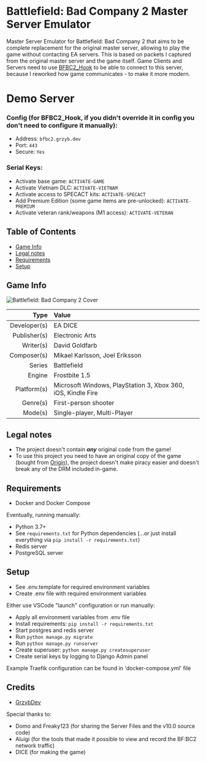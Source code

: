 Battlefield: Bad Company 2 Master Server Emulator
=================================================

Master Server Emulator for Battlefield: Bad Company 2 that aims to be complete replacement for the original master server, allowing to play the game without contacting EA servers.
This is based on packets I captured from the original master server and the game itself. Game Clients and Servers need to use [BFBC2_Hook](https://github.com/GrzybDev/BFBC2_Hook) to be able to connect to this server, because I reworked how game communicates - to make it more modern.

Demo Server
===========

### Config (for BFBC2_Hook, if you didn't override it in config you don't need to configure it manually):
- Address: `bfbc2.grzyb.dev`
- Port: `443`
- Secure: `Yes`

### Serial Keys:
- Activate base game: `ACTIVATE-GAME`
- Activate Vietnam DLC: `ACTIVATE-VIETNAM`
- Activate access to SPECACT kits: `ACTIVATE-SPECACT`
- Add Premium Edition (some game items are pre-unlocked): `ACTIVATE-PREMIUM`
- Activate veteran rank/weapons (M1 access): `ACTIVATE-VETERAN`

Table of Contents
-----------------
- [Game Info](#game-info)
- [Legal notes](#legal-notes)
- [Requirements](#requirements)
- [Setup](#setup)

Game Info
---------
![Battlefield: Bad Company 2 Cover](https://upload.wikimedia.org/wikipedia/en/b/b3/Battlefield_Bad_Company_2_cover.jpg "Battlefield: Bad Company 2 Cover")

|         Type | Value                                                        |
|-------------:|:-------------------------------------------------------------|
| Developer(s) | EA DICE                                                      |
| Publisher(s) | Electronic Arts                                              |
|    Writer(s) | David Goldfarb                                               |
|  Composer(s) | Mikael Karlsson, Joel Eriksson                               |
|       Series | Battlefield                                                  |
|       Engine | Frostbite 1.5                                                |
|  Platform(s) | Microsoft Windows, PlayStation 3, Xbox 360, iOS, Kindle Fire |
|     Genre(s) | First-person shooter                                         |
|      Mode(s) | Single-player, Multi-Player                                  |

Legal notes
-----------

- The project doesn't contain ***any*** original code from the game!
- To use this project you need to have an original copy of the game (bought from [Origin](https://www.ea.com/games/battlefield/battlefield-bad-company-2)), the project doesn't make piracy easier and doesn't break any of the DRM included in-game.

Requirements
------------

- Docker and Docker Compose

Eventually, running manually:

- Python 3.7+
- See `requirements.txt` for Python dependencies (...or just install everything via `pip install -r requirements.txt`)
- Redis server
- PostgreSQL server

Setup
-----

- See .env.template for required environment variables
- Create .env file with required environment variables

Either use VSCode "launch" configuration or run manually:

- Apply all environment variables from .env file
- Install requirements: `pip install -r requirements.txt`
- Start postgres and redis server
- Run `python manage.py migrate`
- Run `python manage.py runserver`
- Create superuser: `python manage.py createsuperuser`
- Create serial keys by logging to Django Admin panel

Example Traefik configuration can be found in 'docker-compose.yml' file

Credits
-------

- [GrzybDev](https://grzyb.dev)

Special thanks to:
- Domo and Freaky123 (for sharing the Server Files and the v10.0 source code)
- Aluigi (for the tools that made it possible to view and record the BF:BC2 network traffic)
- DICE (for making the game)

